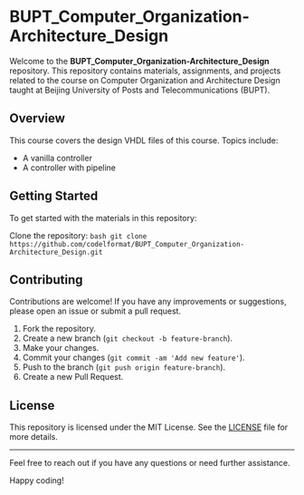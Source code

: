 # BUPT_Computer_Organization-Architecture_Design

Welcome to the **BUPT_Computer_Organization-Architecture_Design** repository. This repository contains materials, assignments, and projects related to the course on Computer Organization and Architecture Design taught at Beijing University of Posts and Telecommunications (BUPT).

## Overview

This course covers the design VHDL files of this course. Topics include:

- A vanilla controller
- A controller with pipeline

## Getting Started

To get started with the materials in this repository:

Clone the repository:
    ```bash
    git clone https://github.com/codelformat/BUPT_Computer_Organization-Architecture_Design.git
    ```

## Contributing

Contributions are welcome! If you have any improvements or suggestions, please open an issue or submit a pull request.

1. Fork the repository.
2. Create a new branch (`git checkout -b feature-branch`).
3. Make your changes.
4. Commit your changes (`git commit -am 'Add new feature'`).
5. Push to the branch (`git push origin feature-branch`).
6. Create a new Pull Request.

## License

This repository is licensed under the MIT License. See the [LICENSE](./LICENSE) file for more details.

---

Feel free to reach out if you have any questions or need further assistance.

Happy coding!
